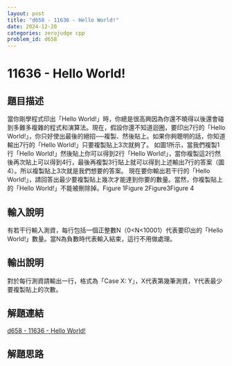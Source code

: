 ```yaml
---
layout: post
title: "d658 - 11636 - Hello World!"
date: 2024-12-20
categories: zerojudge cpp
problem_id: d658
---
```


# 11636 - Hello World!

## 題目描述

當你剛學程式印出「Hello World!」時，你總是很高興因為你還不曉得以後還會碰到多難多複雜的程式和演算法。現在，假設你還不知道迴圈，要印出7行的「Hello World!」，你只好使出最後的絕招──複製、然後貼上。如果你夠聰明的話，你知道輸出7行的「Hello World!」只要複製貼上3次就夠了。 如圖1所示，當我們複製1行「Hello World!」然後貼上你可以得到2行「Hello World!」，當你複製這2行然後再次貼上可以得到4行，最後再複製3行貼上就可以得到上述輸出7行的答案（圖4）。所以複製貼上3次就是我們想要的答案。 現在要你輸出若干行的「Hello World!」，請回答出最少要複製貼上幾次才能達到你要的數量。當然，你複製貼上的「Hello World!」不能被刪除掉。Figure 1Figure 2Figure3Figure 4

## 輸入說明

有若干行輸入測資，每行包括一個正整數N（0<N<10001）代表要印出的「Hello World!」數量。當N為負數時代表輸入結束，這行不用做處理。

## 輸出說明

對於每行測資請輸出一行，格式為「Case X: Y」，X代表第幾筆測資，Y代表最少要複製貼上的次數。

## 解題連結

[d658 - 11636 - Hello World!](https://zerojudge.tw/ShowProblem?problemid=d658)

## 解題思路

